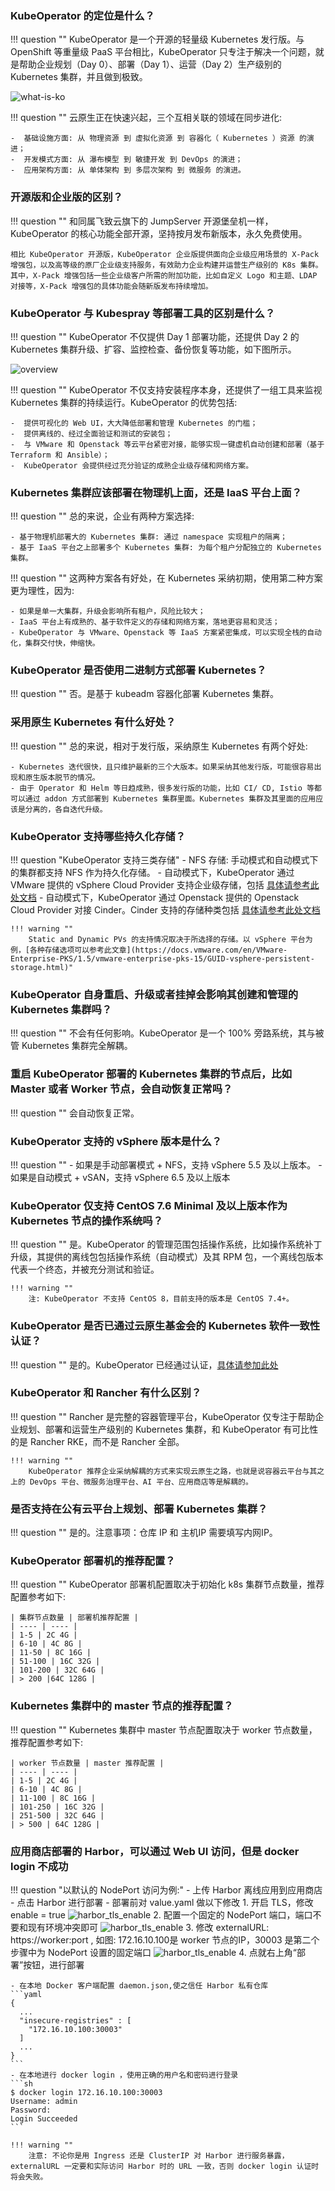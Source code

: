 
### KubeOperator 的定位是什么？

!!! question ""
    KubeOperator 是一个开源的轻量级 Kubernetes 发行版。与 OpenShift 等重量级 PaaS 平台相比，KubeOperator 只专注于解决一个问题，就是帮助企业规划（Day 0）、部署（Day 1）、运营（Day 2）生产级别的 Kubernetes 集群，并且做到极致。

![what-is-ko](img/faq/what-is-ko.png)

!!! question ""
    云原生正在快速兴起，三个互相关联的领域在同步进化:

    -  基础设施方面: 从 物理资源 到 虚拟化资源 到 容器化（ Kubernetes ）资源 的演进；
    -  开发模式方面: 从 瀑布模型 到 敏捷开发 到 DevOps 的演进；
    -  应用架构方面: 从 单体架构 到 多层次架构 到 微服务 的演进。

### 开源版和企业版的区别？

!!! question ""
    和同属飞致云旗下的 JumpServer 开源堡垒机一样，KubeOperator 的核心功能全部开源，坚持按月发布新版本，永久免费使用。

    相比 KubeOperator 开源版，KubeOperator 企业版提供面向企业级应用场景的 X-Pack 增强包，以及高等级的原厂企业级支持服务，有效助力企业构建并运营生产级别的 K8s 集群。其中，X-Pack 增强包括一些企业级客户所需的附加功能，比如自定义 Logo 和主题、LDAP 对接等，X-Pack 增强包的具体功能会随新版发布持续增加。

### KubeOperator 与 Kubespray 等部署工具的区别是什么？

!!! question ""
    KubeOperator 不仅提供 Day 1 部署功能，还提供 Day 2 的 Kubernetes 集群升级、扩容、监控检查、备份恢复等功能，如下图所示。

![overview](img/faq/overview.png)

!!! question ""
    KubeOperator 不仅支持安装程序本身，还提供了一组工具来监视 Kubernetes 集群的持续运行。KubeOperator 的优势包括:

    -  提供可视化的 Web UI，大大降低部署和管理 Kubernetes 的门槛；
    -  提供离线的、经过全面验证和测试的安装包；
    -  与 VMware 和 Openstack 等云平台紧密对接，能够实现一键虚机自动创建和部署（基于 Terraform 和 Ansible）；
    -  KubeOperator 会提供经过充分验证的成熟企业级存储和网络方案。

### Kubernetes 集群应该部署在物理机上面，还是 IaaS 平台上面？

!!! question ""
    总的来说，企业有两种方案选择:

    - 基于物理机部署大的 Kubernetes 集群: 通过 namespace 实现租户的隔离；
    - 基于 IaaS 平台之上部署多个 Kubernetes 集群: 为每个租户分配独立的 Kubernetes 集群。

!!! question ""
    这两种方案各有好处，在 Kubernetes 采纳初期，使用第二种方案更为理性，因为:

    - 如果是单一大集群，升级会影响所有租户，风险比较大；
    - IaaS 平台上有成熟的、基于软件定义的存储和网络方案，落地更容易和灵活；
    - KubeOperator 与 VMware、Openstack 等 IaaS 方案紧密集成，可以实现全栈的自动化，集群交付快，伸缩快。

### KubeOperator 是否使用二进制方式部署 Kubernetes？

!!! question ""
    否。是基于 kubeadm 容器化部署 Kubernetes 集群。

### 采用原生 Kubernetes 有什么好处？

!!! question ""
    总的来说，相对于发行版，采纳原生 Kubernetes 有两个好处:

    - Kubernetes 迭代很快，且只维护最新的三个大版本。如果采纳其他发行版，可能很容易出现和原生版本脱节的情况。
    - 由于 Operator 和 Helm 等日趋成熟，很多发行版的功能，比如 CI/ CD, Istio 等都可以通过 addon 方式部署到 Kubernetes 集群里面。Kubernetes 集群及其里面的应用应该是分离的，各自迭代升级。

### KubeOperator 支持哪些持久化存储？

!!! question "KubeOperator 支持三类存储"
    - NFS 存储: 手动模式和自动模式下的集群都支持 NFS 作为持久化存储。
    - 自动模式下，KubeOperator 通过 VMware 提供的 vSphere Cloud Provider 支持企业级存储，包括 [具体请参考此处文档](https://vmware.github.io/vsphere-storage-for-kubernetes/documentation/overview.html#vsphere-storage-concepts)
    - 自动模式下，KubeOperator 通过 Openstack 提供的 Openstack Cloud Provider 对接 Cinder。Cinder 支持的存储种类包括 [具体请参考此处文档](https://wiki.openstack.org/wiki/CinderSupportMatrix)  

    !!! warning ""
        Static and Dynamic PVs 的支持情况取决于所选择的存储。以 vSphere 平台为例，[各种存储选项可以参考此文章](https://docs.vmware.com/en/VMware-Enterprise-PKS/1.5/vmware-enterprise-pks-15/GUID-vsphere-persistent-storage.html)"




### KubeOperator 自身重启、升级或者挂掉会影响其创建和管理的 Kubernetes 集群吗？

!!! question ""
    不会有任何影响。KubeOperator 是一个 100% 旁路系统，其与被管 Kubernetes 集群完全解耦。

### 重启 KubeOperator 部署的 Kubernetes 集群的节点后，比如 Master 或者 Worker 节点，会自动恢复正常吗？

!!! question ""
    会自动恢复正常。

### KubeOperator 支持的 vSphere 版本是什么？

!!! question ""
    - 如果是手动部署模式 + NFS，支持 vSphere 5.5 及以上版本。
    - 如果是自动模式 + vSAN，支持 vSphere 6.5 及以上版本

### KubeOperator 仅支持 CentOS 7.6 Minimal 及以上版本作为 Kubernetes 节点的操作系统吗？

!!! question ""
    是。KubeOperator 的管理范围包括操作系统，比如操作系统补丁升级，其提供的离线包包括操作系统（自动模式）及其 RPM 包，一个离线包版本代表一个终态，并被充分测试和验证。

    !!! warning ""
        注: KubeOperator 不支持 CentOS 8，目前支持的版本是 CentOS 7.4+。

### KubeOperator 是否已通过云原生基金会的 Kubernetes 软件一致性认证？

!!! question ""
    是的。KubeOperator 已经通过认证，[具体请参加此处](https://landscape.cncf.io)

### KubeOperator 和 Rancher 有什么区别？

!!! question ""
    Rancher 是完整的容器管理平台，KubeOperator 仅专注于帮助企业规划、部署和运营生产级别的 Kubernetes 集群，和 KubeOperator 有可比性的是 Rancher RKE，而不是 Rancher 全部。

    !!! warning ""
        KubeOperator 推荐企业采纳解耦的方式来实现云原生之路，也就是说容器云平台与其之上的 DevOps 平台、微服务治理平台、AI 平台、应用商店等是解耦的。

### 是否支持在公有云平台上规划、部署 Kubernetes 集群？

!!! question ""
是的。注意事项：仓库 IP 和 主机IP 需要填写内网IP。

### KubeOperator 部署机的推荐配置？

!!! question ""
    KubeOperator 部署机配置取决于初始化 k8s 集群节点数量，推荐配置参考如下:

    | 集群节点数量 | 部署机推荐配置 |
    | ---- | ---- |
    | 1-5 | 2C 4G |
    | 6-10 | 4C 8G |
    | 11-50 | 8C 16G |
    | 51-100 | 16C 32G |
    | 101-200 | 32C 64G |
    | > 200 |64C 128G |

### Kubernetes 集群中的 master 节点的推荐配置？

!!! question ""
    Kubernetes 集群中 master 节点配置取决于 worker 节点数量，推荐配置参考如下:

    | worker 节点数量 | master 推荐配置 |
    | ---- | ---- |
    | 1-5 | 2C 4G |
    | 6-10 | 4C 8G |
    | 11-100 | 8C 16G |
    | 101-250 | 16C 32G |
    | 251-500 | 32C 64G |
    | > 500 | 64C 128G |

### 应用商店部署的 Harbor，可以通过 Web UI 访问，但是 docker login 不成功

!!! question "以默认的 NodePort 访问为例:"
    - 上传 Harbor 离线应用到应用商店
    - 点击 Harbor 进行部署
    - 部署前对 value.yaml 做以下修改
        1. 开启 TLS，修改 enable = true
      ![harbor_tls_enable](./img/faq/harbor-tls.jpg)
        2. 配置一个固定的 NodePort 端口，端口不要和现有环境冲突即可
      ![harbor_tls_enable](./img/faq/harbor-nodeport.jpg)
        3. 修改 externalURL: https://worker:port , 如图: 172.16.10.100是 worker 节点的IP，30003 是第二个步骤中为 NodePort 设置的固定端口
      ![harbor_tls_enable](./img/faq/harbor-externalurl.jpg)
        4. 点就右上角“部署”按钮，进行部署

    - 在本地 Docker 客户端配置 daemon.json,使之信任 Harbor 私有仓库
    ```yaml
    {
      ...
      "insecure-registries" : [
        "172.16.10.100:30003"
      ]
      ...
    }
    ```
    - 在本地进行 docker login ，使用正确的用户名和密码进行登录
    ```sh
    $ docker login 172.16.10.100:30003
    Username: admin
    Password:
    Login Succeeded
    ```

    !!! warning ""
        注意: 不论你是用 Ingress 还是 ClusterIP 对 Harbor 进行服务暴露，externalURL 一定要和实际访问 Harbor 时的 URL 一致，否则 docker login 认证时将会失败。
